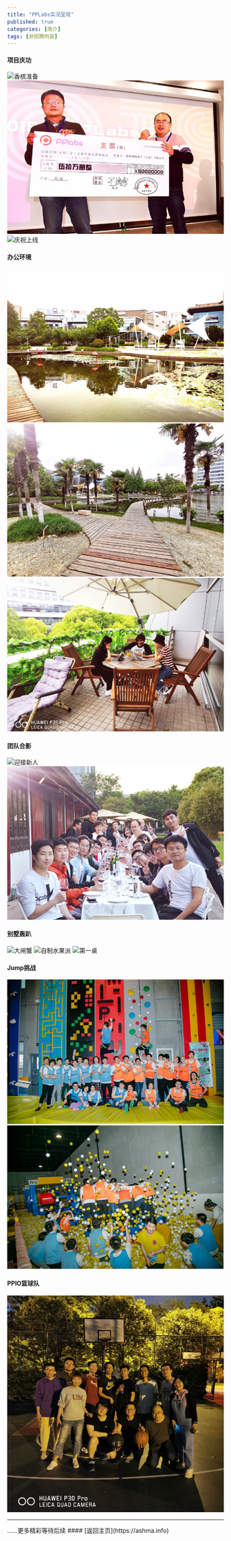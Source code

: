 ```yaml
---
title: "PPLabs实况呈现"
published: true
categories: [简介]
tags: [非招聘内容]
---
```


#### 项目庆功
![香槟准备](/assets/pics/pic-of-PPLabs-c9d25e1e.jpg)
![集体拍照](/assets/pics/company-pic-3.jpg)
![庆祝上线](/assets/pics/pic-of-PPLabs-db7c9524.jpg)

#### 办公环境
![湖景](/assets/pics/company-pic-4.jpg)
![小道](/assets/pics/company-pic-5.jpg)
![阳台](/assets/pics/company-pic-6.jpg)

#### 团队合影
![迎接新人](/assets/pics/pic-of-PPLabs-df165297.jpg)
![集体拍照](/assets/pics/company-pic-2.jpg)

#### 别墅轰趴
![大闸蟹](/assets/pics/pic-of-PPLabs-277815ab.JPG)
![自制水果派](/assets/pics/pic-of-PPLabs-e428053a.JPG)
![第一桌](/assets/pics/pic-of-PPLabs-9c1d860d.JPG)


#### Jump挑战
![攀岩比赛](/assets/pics/jump.JPG)
![ball fighting](/assets/pics/ball-fighting.png)

#### PPIO篮球队
<img src="/assets/pics/basketball-team.jpg" alt="basketball" title="篮球队" width="auto">

<hr/>
……更多精彩等待后续
#### [返回主页](https://ashma.info)
